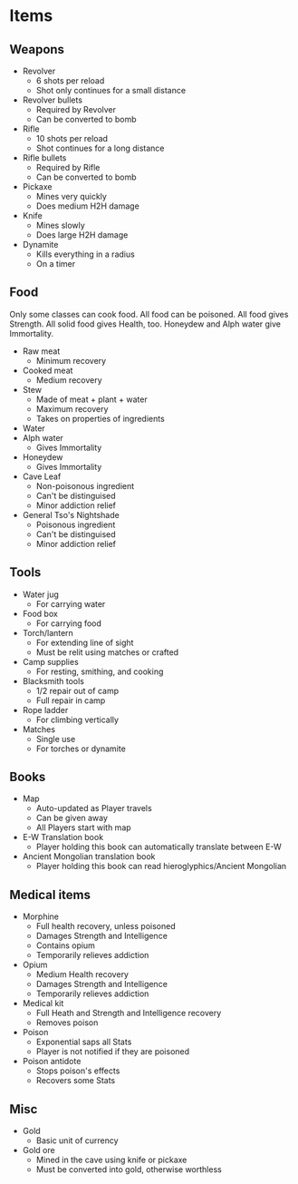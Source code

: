 # Items

## Weapons
  * Revolver
    * 6 shots per reload
    * Shot only continues for a small distance
  * Revolver bullets
    * Required by Revolver
    * Can be converted to bomb
  * Rifle
    * 10 shots per reload
    * Shot continues for a long distance
  * Rifle bullets
    * Required by Rifle
    * Can be converted to bomb
  * Pickaxe
    * Mines very quickly
    * Does medium H2H damage
  * Knife
    * Mines slowly
    * Does large H2H damage
  * Dynamite
    * Kills everything in a radius
    * On a timer
## Food
Only some classes can cook food.
All food can be poisoned.
All food gives Strength.
All solid food gives Health, too.
Honeydew and Alph water give Immortality.

  * Raw meat
    * Minimum recovery
  * Cooked meat
    * Medium recovery
  * Stew
    * Made of meat + plant + water
    * Maximum recovery
    * Takes on properties of ingredients
  * Water
  * Alph water
    * Gives Immortality
  * Honeydew
    * Gives Immortality
  * Cave Leaf
    * Non-poisonous ingredient
    * Can't be distinguised
    * Minor addiction relief
  * General Tso's Nightshade
    * Poisonous ingredient
    * Can't be distinguised
    * Minor addiction relief
## Tools
  * Water jug
    * For carrying water
  * Food box
    * For carrying food
  * Torch/lantern
    * For extending line of sight
    * Must be relit using matches or crafted
  * Camp supplies
    * For resting, smithing, and cooking
  * Blacksmith tools
    * 1/2 repair out of camp
    * Full repair in camp
  * Rope ladder
    * For climbing vertically
  * Matches
    * Single use
    * For torches or dynamite

## Books
  * Map
    * Auto-updated as Player travels
    * Can be given away
    * All Players start with map
  * E-W Translation book
    * Player holding this book can automatically translate between E-W
  * Ancient Mongolian translation book
    * Player holding this book can read hieroglyphics/Ancient Mongolian

## Medical items
  * Morphine
    * Full health recovery, unless poisoned
    * Damages Strength and Intelligence
    * Contains opium
    * Temporarily relieves addiction
  * Opium
    * Medium Health recovery
    * Damages Strength and Intelligence
    * Temporarily relieves addiction
  * Medical kit
    * Full Heath and Strength and Intelligence recovery
    * Removes poison
  * Poison
    * Exponential saps all Stats
    * Player is not notified if they are poisoned
  * Poison antidote
    * Stops poison's effects
    * Recovers some Stats

## Misc
  * Gold
    * Basic unit of currency
  * Gold ore
    * Mined in the cave using knife or pickaxe
    * Must be converted into gold, otherwise worthless
